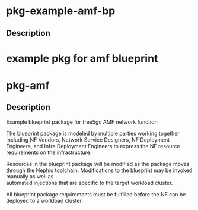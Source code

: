 # pkg-example-amf-bp

## Description
example pkg for amf blueprint
=======
# pkg-amf

## Description
Example blueprint package for free5gc AMF network function

The blueprint package is modeled by multiple parties working together including
NF Vendors, Network Service Designers, NF Deployment Engineers, and Infra Deployment
Engineers to express the NF resource requirements on the infrastructure.

Resources in the blueprint package will be modified as the package moves through the 
Nephio toolchain. Modifications to the blueprint may be invoked manually as well as   
automated injections that are specific to the target workload cluster.

All blueprint package requirements must be fulfilled before the NF can be 
deployed to a workload cluster. 
  
